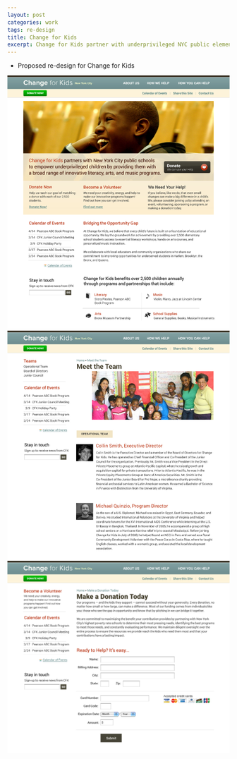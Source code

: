 ```yaml
---
layout: post
categories: work
tags: re-design
title: Change for Kids
excerpt: Change for Kids partner with underprivileged NYC public elementary schools to strengthen literacy, arts, and healthy living
---
```


* Proposed re-design for Change for Kids

<div class="screenshot">
  <div class="screenshot-chrome">
    <img src="/assets/cfk-screenshot-1.jpg" srcset="/assets/cfk-screenshot-1@2x.jpg 2x">
  </div>

  <div class="screenshot-chrome">
    <img src="/assets/cfk-screenshot-2.jpg" srcset="/assets/cfk-screenshot-2@2x.jpg 2x">
  </div>

  <div class="screenshot-chrome">
    <img src="/assets/cfk-screenshot-3.jpg" srcset="/assets/cfk-screenshot-3@2x.jpg 2x">
  </div>
</div>
